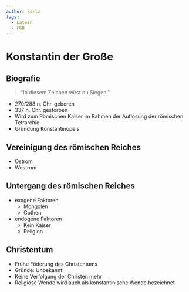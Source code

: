 ```yaml
---
author: karlz
tags:
  - Latein
  - FGB
---
```


# Konstantin der Große

## Biografie

> "In diesem Zeichen wirst du Siegen."

- 270/288 n. Chr. geboren
- 337 n. Chr. gestorben
- Wird zum Römischen Kaiser im Rahmen der Auflösung der römischen Tetrarchie
- Gründung Konstantinopels

## Vereinigung des römischen Reiches

- Ostrom
- Westrom

## Untergang des römischen Reiches

- exogene Faktoren
	- Mongolen
	- Gothen
- endogene Faktoren
	- Kein Kaiser
	- Religion

## Christentum

- Frühe Föderung des Christentums
- Gründe: Unbekannt
- Keine Verfolgung der Christen mehr
- Religiöse Wende wird auch als konstantinische Wende bezeichnet